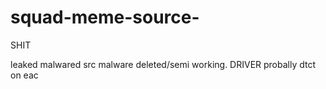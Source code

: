 # squad-meme-source-
SHIT


leaked malwared src 
malware deleted/semi working. DRIVER probally dtct on eac
